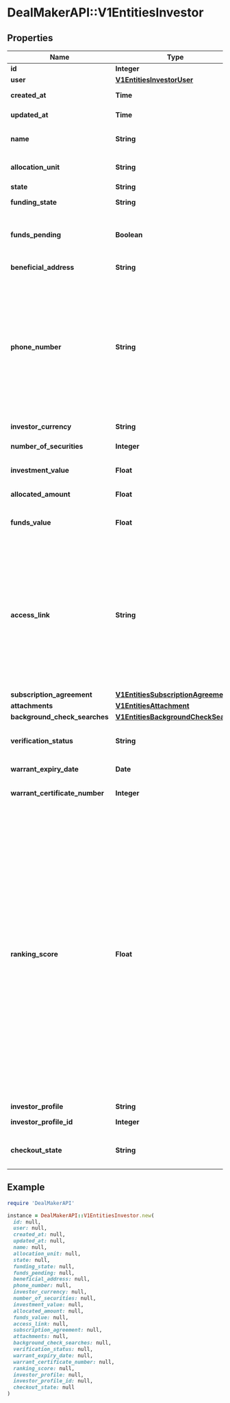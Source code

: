 # DealMakerAPI::V1EntitiesInvestor

## Properties

| Name | Type | Description | Notes |
| ---- | ---- | ----------- | ----- |
| **id** | **Integer** | Investor id. | [optional] |
| **user** | [**V1EntitiesInvestorUser**](V1EntitiesInvestorUser.md) |  | [optional] |
| **created_at** | **Time** | The creation time. | [optional] |
| **updated_at** | **Time** | The last update time. | [optional] |
| **name** | **String** | The full name of the investor. | [optional] |
| **allocation_unit** | **String** | The allocation unit. | [optional] |
| **state** | **String** | The state. | [optional] |
| **funding_state** | **String** | The funding state. | [optional] |
| **funds_pending** | **Boolean** | True if any funds are pending; false otherwise. | [optional] |
| **beneficial_address** | **String** | The address. | [optional] |
| **phone_number** | **String** | The beneficial phone number associated with the investor. If there is no phone number, this returns the phone number associated with the user profile. | [optional] |
| **investor_currency** | **String** | The investor currency. | [optional] |
| **number_of_securities** | **Integer** | The number of securities. | [optional] |
| **investment_value** | **Float** | The current investment value. | [optional] |
| **allocated_amount** | **Float** | The amount allocated. | [optional] |
| **funds_value** | **Float** | The current amount that has been funded. | [optional] |
| **access_link** | **String** | The access link for the investor. This is the access link for the specific investment, not the user. If the same user has multiple investments, each one will have a different access link. | [optional] |
| **subscription_agreement** | [**V1EntitiesSubscriptionAgreement**](V1EntitiesSubscriptionAgreement.md) |  | [optional] |
| **attachments** | [**V1EntitiesAttachment**](V1EntitiesAttachment.md) |  | [optional] |
| **background_check_searches** | [**V1EntitiesBackgroundCheckSearch**](V1EntitiesBackgroundCheckSearch.md) |  | [optional] |
| **verification_status** | **String** | The current 506c verification state. | [optional] |
| **warrant_expiry_date** | **Date** | The warrant expiry date. | [optional] |
| **warrant_certificate_number** | **Integer** | The warrant certificate number. | [optional] |
| **ranking_score** | **Float** | A value &#x60;[0, 1]&#x60; that represents the propensity for the investor to complete payment for the investment. A larger value indicates a higher likelihood of payment, as predicted by DealMaker’s machine learning algorithm. This field will only populate if DealMaker Compass is enabled for a deal and the investor &#x60;funds_state&#x60; value is not &#x60;funded&#x60; or &#x60;overfunded&#x60; | [optional] |
| **investor_profile** | **String** |  | [optional] |
| **investor_profile_id** | **Integer** | The investor profile id. | [optional] |
| **checkout_state** | **String** | Current state on checkout page. | [optional] |

## Example

```ruby
require 'DealMakerAPI'

instance = DealMakerAPI::V1EntitiesInvestor.new(
  id: null,
  user: null,
  created_at: null,
  updated_at: null,
  name: null,
  allocation_unit: null,
  state: null,
  funding_state: null,
  funds_pending: null,
  beneficial_address: null,
  phone_number: null,
  investor_currency: null,
  number_of_securities: null,
  investment_value: null,
  allocated_amount: null,
  funds_value: null,
  access_link: null,
  subscription_agreement: null,
  attachments: null,
  background_check_searches: null,
  verification_status: null,
  warrant_expiry_date: null,
  warrant_certificate_number: null,
  ranking_score: null,
  investor_profile: null,
  investor_profile_id: null,
  checkout_state: null
)
```

